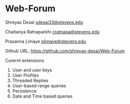 # Web-Forum
Shreyas Desai
sdesai33@stevens.edu

Chaitanya Ratnaparkhi
cratnapa@stevens.edu

Prasanna Limaye
plimaye@stevens.edu

Github URL: https://github.com/shreyas-desai/Web-Forum

Curernt extensions
1. User and user keys
2. User Profiles
3. Threaded Replies
4. User-based range queries
5. Persistence
6. Date and Time based queries